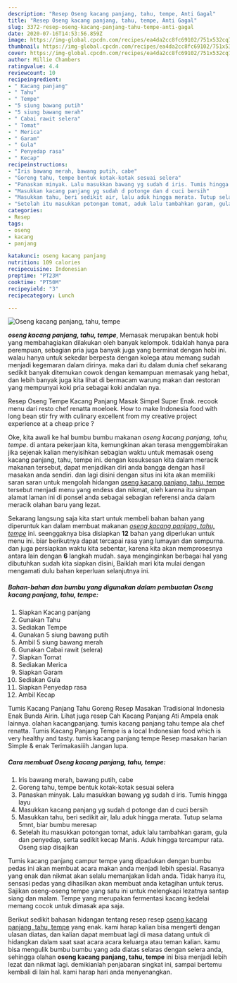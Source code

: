 ```yaml
---
description: "Resep Oseng kacang panjang, tahu, tempe, Anti Gagal"
title: "Resep Oseng kacang panjang, tahu, tempe, Anti Gagal"
slug: 3372-resep-oseng-kacang-panjang-tahu-tempe-anti-gagal
date: 2020-07-16T14:53:56.859Z
image: https://img-global.cpcdn.com/recipes/ea4da2cc8fc69102/751x532cq70/oseng-kacang-panjang-tahu-tempe-foto-resep-utama.jpg
thumbnail: https://img-global.cpcdn.com/recipes/ea4da2cc8fc69102/751x532cq70/oseng-kacang-panjang-tahu-tempe-foto-resep-utama.jpg
cover: https://img-global.cpcdn.com/recipes/ea4da2cc8fc69102/751x532cq70/oseng-kacang-panjang-tahu-tempe-foto-resep-utama.jpg
author: Millie Chambers
ratingvalue: 4.4
reviewcount: 10
recipeingredient:
- " Kacang panjang"
- " Tahu"
- " Tempe"
- "5 siung bawang putih"
- "5 siung bawang merah"
- " Cabai rawit selera"
- " Tomat"
- " Merica"
- " Garam"
- " Gula"
- " Penyedap rasa"
- " Kecap"
recipeinstructions:
- "Iris bawang merah, bawang putih, cabe"
- "Goreng tahu, tempe bentuk kotak-kotak sesuai selera"
- "Panaskan minyak. Lalu masukkan bawang yg sudah d iris. Tumis hingga layu"
- "Masukkan kacang panjang yg sudah d potonge dan d cuci bersih"
- "Masukkan tahu, beri sedikit air, lalu aduk hingga merata. Tutup selama 5mnt, biar bumbu meresap"
- "Setelah itu masukkan potongan tomat, aduk lalu tambahkan garam, gula dan penyedap, serta sedikit kecap Manis. Aduk hingga tercampur rata. Oseng siap disajikan"
categories:
- Resep
tags:
- oseng
- kacang
- panjang

katakunci: oseng kacang panjang 
nutrition: 109 calories
recipecuisine: Indonesian
preptime: "PT23M"
cooktime: "PT50M"
recipeyield: "3"
recipecategory: Lunch

---
```



![Oseng kacang panjang, tahu, tempe](https://img-global.cpcdn.com/recipes/ea4da2cc8fc69102/751x532cq70/oseng-kacang-panjang-tahu-tempe-foto-resep-utama.jpg)

<b><i>oseng kacang panjang, tahu, tempe</i></b>, Memasak merupakan bentuk hobi yang membahagiakan dilakukan oleh banyak kelompok. tidaklah hanya para perempuan, sebagian pria juga banyak juga yang berminat dengan hobi ini. walau hanya untuk sekedar berpesta dengan kolega atau memang sudah menjadi kegemaran dalam dirinya. maka dari itu dalam dunia chef sekarang sedikit banyak ditemukan cowok dengan kemampuan memasak yang hebat, dan lebih banyak juga kita lihat di bermacam warung makan dan restoran yang mempunyai koki pria sebagai koki andalan nya.

Resep Oseng Tempe Kacang Panjang Masak Simpel Super Enak. recook menu dari resto chef renatta moeloek. How to make Indonesia food with long bean stir fry with culinary excellent from my creative project experience at a cheap price ?

Oke, kita awali ke hal bumbu bumbu makanan <i>oseng kacang panjang, tahu, tempe</i>. di antara pekerjaan kita, kemungkinan akan terasa menggembirakan jika sejenak kalian menyisihkan sebagian waktu untuk memasak oseng kacang panjang, tahu, tempe ini. dengan kesuksesan kita dalam meracik makanan tersebut, dapat menjadikan diri anda bangga dengan hasil masakan anda sendiri. dan lagi disini dengan situs ini kita akan memiliki saran saran untuk mengolah hidangan <u>oseng kacang panjang, tahu, tempe</u> tersebut menjadi menu yang endess dan nikmat, oleh karena itu simpan alamat laman ini di ponsel anda sebagai sebagian referensi anda dalam meracik olahan baru yang lezat.


Sekarang langsung saja kita start untuk membeli bahan bahan yang diperuntuk kan dalam membuat makanan <u><i>oseng kacang panjang, tahu, tempe</i></u> ini. seenggaknya bisa disiapkan <b>12</b> bahan yang diperlukan untuk menu ini. biar berikutnya dapat tercapai rasa yang lumayan dan sempurna. dan juga persiapkan waktu kita sebentar, karena kita akan memprosesnya antara lain dengan <b>6</b> langkah mudah. saya menginginkan berbagai hal yang dibutuhkan sudah kita siapkan disini, Baiklah mari kita mulai dengan mengamati dulu bahan keperluan selanjutnya ini.

<!--inarticleads1-->

##### Bahan-bahan dan bumbu yang digunakan dalam pembuatan Oseng kacang panjang, tahu, tempe:

1. Siapkan  Kacang panjang
1. Gunakan  Tahu
1. Sediakan  Tempe
1. Gunakan 5 siung bawang putih
1. Ambil 5 siung bawang merah
1. Gunakan  Cabai rawit (selera)
1. Siapkan  Tomat
1. Sediakan  Merica
1. Siapkan  Garam
1. Sediakan  Gula
1. Siapkan  Penyedap rasa
1. Ambil  Kecap


Tumis Kacang Panjang Tahu Goreng Resep Masakan Tradisional Indonesia Enak Bunda Airin. Lihat juga resep Cah Kacang Panjang Ati Ampela enak lainnya. olahan kacangpanjang. tumis kacang panjang tahu tempe ala chef renatta. Tumis Kacang Panjang Tempe is a local Indonesian food which is very healthy and tasty. tumis kacang panjang tempe Resep masakan harian Simple &amp; enak Terimakasiiih Jangan lupa. 

<!--inarticleads2-->

##### Cara membuat Oseng kacang panjang, tahu, tempe:

1. Iris bawang merah, bawang putih, cabe
1. Goreng tahu, tempe bentuk kotak-kotak sesuai selera
1. Panaskan minyak. Lalu masukkan bawang yg sudah d iris. Tumis hingga layu
1. Masukkan kacang panjang yg sudah d potonge dan d cuci bersih
1. Masukkan tahu, beri sedikit air, lalu aduk hingga merata. Tutup selama 5mnt, biar bumbu meresap
1. Setelah itu masukkan potongan tomat, aduk lalu tambahkan garam, gula dan penyedap, serta sedikit kecap Manis. Aduk hingga tercampur rata. Oseng siap disajikan


Tumis kacang panjang campur tempe yang dipadukan dengan bumbu pedas ini akan membuat acara makan anda menjadi lebih spesial. Rasanya yang enak dan nikmat akan selalu memanjakan lidah anda. Tidak hanya itu, sensasi pedas yang dihasilkan akan membuat anda ketagihan untuk terus. Sajikan oseng-oseng tempe yang satu ini untuk melengkapi lezatnya santap siang dan malam. Tempe yang merupakan fermentasi kacang kedelai memang cocok untuk dimasak apa saja. 

Berikut sedikit bahasan hidangan tentang resep resep <u>oseng kacang panjang, tahu, tempe</u> yang enak. kami harap kalian bisa mengerti dengan ulasan diatas, dan kalian dapat membuat lagi di masa datang untuk di hidangkan dalam saat saat acara acara keluarga atau teman kalian. kamu bisa mengulik bumbu bumbu yang ada diatas selaras dengan selera anda, sehingga olahan <b>oseng kacang panjang, tahu, tempe</b> ini bisa menjadi lebih lezat dan nikmat lagi. demikianlah penjabaran singkat ini, sampai bertemu kembali di lain hal. kami harap hari anda menyenangkan.

